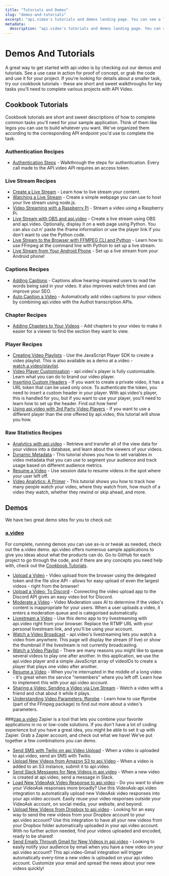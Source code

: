```yaml
---
title: "Tutorials and Demos"
slug: "demos-and-tutorials"
excerpt: "api.video's tutorials and demos landing page. You can see a list of content available by endpoint that will help you get started building your video project."
metadata: 
  description: "api.video's tutorials and demos landing page. You can see a list of content available by endpoint that will help you get started building your video project."
---
```


Demos And Tutorials
===================

A great way to get started with api.video is by checking out our demos and tutorials. See a use case in action for proof of concept, or grab the code and use it for your project. If you're looking for details about a smaller task, try our cookbook tutorials - these are short and sweet walkthroughs for key tasks you'll need to complete various projects with API Video.

## Cookbook Tutorials

Cookbook tutorials are short and sweet descriptions of how to complete common tasks you'll need for your sample application. Think of them like legos you can use to build whatever you want. We've organized them according to the corresponding API endpoint you'd use to complete the task. 

### Authentication Recipes

* [Authentication Steps](https://api.video/blog/tutorials/authentication-tutorial) - Walkthrough the steps for authentication. Every call made to the API.video API requires an access token.

### Live Stream Recipes

* [Create a Live Stream](https://api.video/blog/tutorials/live-stream-tutorial) - Learn how to live stream your content. 
* [Watching a Live Stream](https://api.video/blog/tutorials/watching-a-livestream) - Create a simple webpage you can use to host your live stream using node.js.
* [Video Streaming with a Raspberry Pi](https://api.video/blog/tutorials/video-streaming-with-a-raspberry-pi) - Stream a video using a Raspberry Pi.
* [Live Stream with OBS and api.video](https://api.video/blog/no-code/live-stream-with-obs-api-video-and-python) - Create a live stream using OBS and api.video. Optionally, display it on a web page using Python. You can also cut n' paste the iframe information or use the player link if you don't want to use the Python code.
* [Live Stream to the Browser with FFMPEG CLI and Python](https://api.video/blog/tutorials/live-stream-to-the-browser-with-ffmpeg-cli-and-python) - Learn how to use FFmpeg at the command line with Python to set up a live stream.
* [Live Stream from Your Android Phone](https://api.video/blog/tutorials/livestream-from-your-android-phone) - Set up a live stream from your Android phone!

### Captions Recipes

* [Adding Captions](https://api.video/blog/tutorials/adding-captions) - Captions allow hearing-impaired users to read the words being said in your video. It also improves watch times and can improve your SEO.
* [Auto Caption a Video](https://api.video/blog/tutorials/auto-caption-a-video) - Automatically add video captions to your videos by combining api.video with the Authot transcription APIs.

### Chapter Recipes
* [Adding Chapters to Your Videos](https://api.video/blog/tutorials/adding-chapters-to-your-videos) - Add chapters to your video to make it easier for a viewer to find the section they want to view. 

### Player Recipes

* [Creating Video Playlists](https://api.video/blog/tutorials/creating-video-playlists) - Use the JavaScript Player SDK to create a video playlist. This is also available as a demo at a.video - [watch.a.video/playlist](https://watch.a.video/playlist).
* [Video Player Customisation](https://api.video/blog/tutorials/tutorial-video-player-customisation) - api.video's player is fully customisable. Learn what you can do to brand our video player.
* [Inserting Custom Headers](https://api.video/blog/tutorials/inserting-custom-headers) - If you want to create a private video, it has a URL token that can be used only once. To authenticate the token, you need to insert a custom header in your player. With api.video's player, this is handled for you, but if you want to use your player, you'll need to learn how to set up the header. Find out how here!
* [Using api.video with 3rd Party Video Players](https://api.video/blog/tutorials/using-api-video-with-external-video-players) - If you want to use a different player than the one offered by api.video, this tutorial will show you how.

### Raw Statistics Recipes

* [Analytics with api.video](https://api.video/blog/tutorials/analytics-with-api-video) - Retrieve and transfer all of the view data for your videos into a database, and learn about the viewers of your videos.
* [Dynamic Metadata](https://api.video/blog/tutorials/dynamic-metadata) - This tutorial shows you how to set variables in video metadata that you can use to segment your audience and track usage based on different audience metrics.
* [Resume a Video](https://api.video/blog/tutorials/resume-a-video) - Use session data to resume videos in the spot where your user left off.
* [Video Analytics: A Primer](https://api.video/blog/tutorials/video-analytics-a-primer) - This tutorial shows you how to track how many people watch your video, where they watch from, how much of a video they watch, whether they rewind or skip ahead, and more.

## Demos

We have two great demo sites for you to check out:

### [a.video](https://a.video/)

For complete, running demos you can use as-is or tweak as needed, check out the a.video demo. api.video offers numerous sample applications to give you ideas about what the products can do. Go to GitHub for each project to go through the code, and if there are any concepts you need help with, check out the [Cookbook Tutorials](#cookbooktutorials).

* [Upload a Video](https://a.video/works/upload-a-video) - Video upload from the browser using the delegated token and the file slice API - allows for easy upload of even the largest videos - right from the browser!
* [Upload a Video: To Discord](https://a.video/works/upload-a-video-to-discord) - Connecting the video upload app to the Discord API gives an easy video bot for Discord.
* [Moderate a Video](https://a.video/works/video-moderation) - Video Moderation uses AI to determine if the video's content is inappropriate for your users. When a user uploads a video, it enters a moderation queue and is categorised automatically.
* [Livestream a Video](https://a.video/works/livestream-a-video) - Use this demo app to try livestreaming with api.video right from your browser. Replace the RTMP URL with your personal livestream link, and you'll be using your account.
* [Watch a Video Broadcast](https://a.video/works/watch-a-video-broadcast) - api.video's livestreaming lets you watch a video from anywhere. This page will display the stream (if live) or show the thumbnail if the livestream is not currently broadcasting.
* [Watch a Video Playlist](https://a.video/works/a-video-playlist) - There are many reasons you might like to queue several videos to play one after another. In this application, we use the api.video player and a simple JavaScript array of videoIDs to create a player that plays one video after another.
* [Resume a Video](https://a.video/works/resume-a-video) - When you're interrupted in the middle of a long video - it's great when the service "remembers" where you left off. Learn how to implement this with your api.video account.
* [Sharing a Video: Sending a Video via Live Stream](https://api.video/blog/tutorials/sharing-a-video-sending-video-on-demand-via-livestream) - Watch a video with a friend and chat about it while it plays.
* [Understanding Video Parameters: ffprobe](https://api.video/blog/tutorials/ffprobe) - Learn how to use ffprobe (part of the FFmpeg package) to find out more about a video's parameters. 

###[zap.a.video](https://a.video/zaps/) 
Zapier is a tool that lets you combine your favorite applications in no or low-code solutions. If you don't have a lot of coding experience but you have a great idea, you might be able to set it up with Zapier. Grab a Zapier account, and check out what we have! We've put together a few combinations you can demo. 

* [Send SMS with Twilio on api.Video Upload](https://a.video/zaps/send-sms-on-video-upload) - When a video is uploaded to api.video, send an SMS with Twilio.
* [Upload New Videos from Amazon S3 to api.Video](https://a.video/zaps/upload-new-videos-from-amazon-s3-to-api-video) - When a video is added to an S3 instance, submit it to api.video.
* [Send Slack Messages for New Videos in api.video](https://a.video/zaps/send-slack-messages-for-new-videos-in-api-video) - When a new video is created at api.video, send a message in Slack.
* [Load New VideoAsk Video Response to api.video](https://a.video/zaps/upload-new-videoask-video-responses-to-api-video) - Do you want to share your VideoAsk responses more broadly? Use this VideoAsk-api.video integration to automatically upload new VideoAsk video responses into your api.video account. Easily reuse your video responses outside your VideoAsk account, on social media, your website, and beyond.
* [Upload New Videos from Dropbox to api.video](https://a.video/zaps/upload-new-videos-from-dropbox-to-api-video) - Looking for an easy way to send the new videos from your Dropbox account to your api.video account? Use this integration to have all your new videos from your Dropbox folder automatically uploaded in your api.video account. With no further action needed, find your videos uploaded and encoded, ready to be shared!
* [Send Emails Through Gmail for New Videos in api.video](https://a.video/zaps/send-emails-through-gmail-for-new-videos-in-api-video) - Looking to easily notify your audience by email when you have a new video on your api.video account? This api.video-Gmail integration will trigger automatically every-time a new video is uploaded on your api.video account. Customize your email and spread the news about your new videos quickly!
